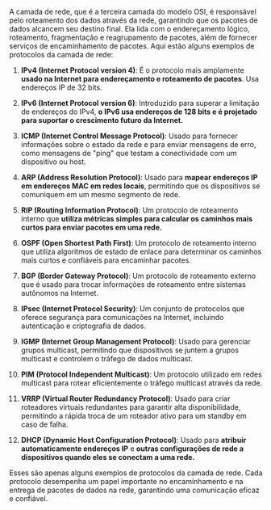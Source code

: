 A camada de rede, que é a terceira camada do modelo OSI, é responsável pelo roteamento dos dados através da rede, garantindo que os pacotes de dados alcancem seu destino final. Ela lida com o endereçamento lógico, roteamento, fragmentação e reagrupamento de pacotes, além de fornecer serviços de encaminhamento de pacotes. Aqui estão alguns exemplos de protocolos da camada de rede:

1. **IPv4 (Internet Protocol version 4)**: É o protocolo mais amplamente **usado na Internet para endereçamento e roteamento de pacotes**. Usa endereços IP de 32 bits.
    
2. **IPv6 (Internet Protocol version 6)**: Introduzido para superar a limitação de endereços do IPv4, **o IPv6 usa endereços de 128 bits e é projetado para suportar o crescimento futuro da Internet.**
    
3. **ICMP (Internet Control Message Protocol)**: Usado para fornecer informações sobre o estado da rede e para enviar mensagens de erro, como mensagens de "ping" que testam a conectividade com um dispositivo ou host.
    
4. **ARP (Address Resolution Protocol)**: Usado para **mapear endereços IP em endereços MAC em redes locais**, permitindo que os dispositivos se comuniquem em um mesmo segmento de rede.
    
5. **RIP (Routing Information Protocol)**: Um protocolo de roteamento interno que **utiliza métricas simples para calcular os caminhos mais curtos para enviar pacotes em uma rede.**
    
6. **OSPF (Open Shortest Path First)**: Um protocolo de roteamento interno que utiliza algoritmos de estado de enlace para determinar os caminhos mais curtos e confiáveis para encaminhar pacotes.
    
7. **BGP (Border Gateway Protocol)**: Um protocolo de roteamento externo que é usado para trocar informações de roteamento entre sistemas autônomos na Internet.
    
8. **IPsec (Internet Protocol Security)**: Um conjunto de protocolos que oferece segurança para comunicações na Internet, incluindo autenticação e criptografia de dados.
    
9. **IGMP (Internet Group Management Protocol)**: Usado para gerenciar grupos multicast, permitindo que dispositivos se juntem a grupos multicast e controlem o tráfego de dados multicast.
    
10. **PIM (Protocol Independent Multicast)**: Um protocolo utilizado em redes multicast para rotear eficientemente o tráfego multicast através da rede.
    
11. **VRRP (Virtual Router Redundancy Protocol)**: Usado para criar roteadores virtuais redundantes para garantir alta disponibilidade, permitindo a rápida troca de um roteador ativo para um standby em caso de falha.
    
12. **DHCP (Dynamic Host Configuration Protocol)**: Usado para **atribuir automaticamente endereços IP** e **outras configurações de rede a dispositivos quando eles se conectam a uma rede.**
    

Esses são apenas alguns exemplos de protocolos da camada de rede. Cada protocolo desempenha um papel importante no encaminhamento e na entrega de pacotes de dados na rede, garantindo uma comunicação eficaz e confiável.